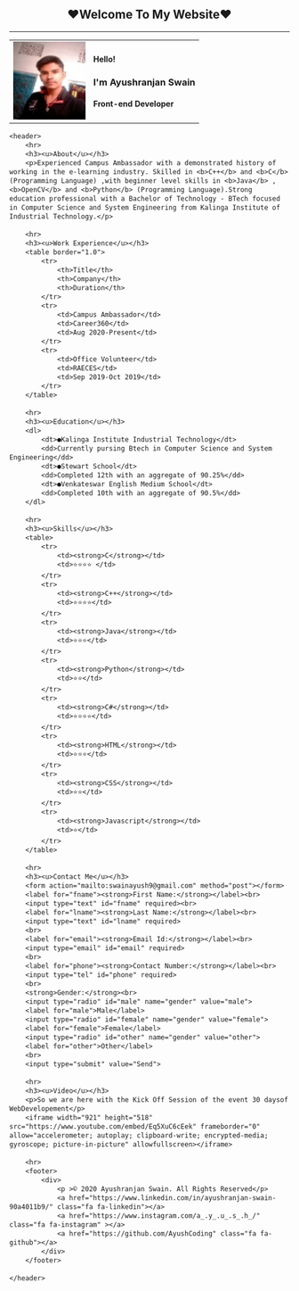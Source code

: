 <!DOCTYPE html>
<html lang="en" >
<head>
    <h2 align="center">♥Welcome To My Website♥</h2><hr>
    <meta charset="UTF-8">
    <meta name="viewport" content="width=devide=width, initial-scale=1.0">
    <title>Ayush's Portfolio</title>
    <link rel="stylesheet" href="https://cdnjs.cloudflare.com/ajax/libs/font-awesome/4.7.0/css/font-awesome.min.css">   
    <style>
        div {text-align: center;}
    </style>
</head>

<body>
    <table>
        <td><img src="pic.jpg" alt="profile picture" width="130" height="140"></td>
        <td>
            <h4>Hello!</h4>
            <h3>I'm Ayushranjan Swain</h3>
            <h4>Front-end Developer</h4>
        </td>
    </table>

    <header>
        <hr>
        <h3><u>About</u></h3>
        <p>Experienced Campus Ambassador with a demonstrated history of working in the e-learning industry. Skilled in <b>C++</b> and <b>C</b> (Programming Language) ,with beginner level skills in <b>Java</b> , <b>OpenCV</b> and <b>Python</b> (Programming Language).Strong education professional with a Bachelor of Technology - BTech focused in Computer Science and System Engineering from Kalinga Institute of Industrial Technology.</p>

        <hr>
        <h3><u>Work Experience</u></h3>
        <table border="1.0">
            <tr>
                <th>Title</th>
                <th>Company</th>
                <th>Duration</th>
            </tr>
            <tr>
                <td>Campus Ambassador</td>
                <td>Career360</td>
                <td>Aug 2020-Present</td>
            </tr>
            <tr>
                <td>Office Volunteer</td>
                <td>RAECES</td>
                <td>Sep 2019-Oct 2019</td>
            </tr>
        </table>

        <hr>
        <h3><u>Education</u></h3>
        <dl>
            <dt>●Kalinga Institute Industrial Technology</dt>
            <dd>Currently pursing Btech in Computer Science and System Engineering</dd>
            <dt>●Stewart School</dt>
            <dd>Completed 12th with an aggregate of 90.25%</dd>
            <dt>●Venkateswar English Medium School</dt>
            <dd>Completed 10th with an aggregate of 90.5%</dd>
        </dl>

        <hr>
        <h3><u>Skills</u></h3>
        <table>
            <tr>
                <td><strong>C</strong></td>
                <td>⭐⭐⭐⭐ </td>
            </tr>
            <tr>
                <td><strong>C++</strong></td>
                <td>⭐⭐⭐⭐</td>
            </tr>
            <tr>
                <td><strong>Java</strong></td>
                <td>⭐⭐⭐</td>
            </tr>
            <tr>
                <td><strong>Python</strong></td>
                <td>⭐⭐</td>
            </tr>
            <tr>
                <td><strong>C#</strong></td>
                <td>⭐⭐⭐⭐</td>
            </tr>
            <tr>
                <td><strong>HTML</strong></td>
                <td>⭐⭐⭐</td>
            </tr>
            <tr>
                <td><strong>CSS</strong></td>
                <td>⭐⭐</td>
            </tr>
            <tr>
                <td><strong>Javascript</strong></td>
                <td>⭐</td>
            </tr>
        </table>

        <hr>
        <h3><u>Contact Me</u></h3>
        <form action="mailto:swainayush9@gmail.com" method="post"></form>
        <label for="fname"><strong>First Name:</strong></label><br>
        <input type="text" id="fname" required><br>
        <label for="lname"><strong>Last Name:</strong></label><br>
        <input type="text" id="lname" required>
        <br>
        <label for="email"><strong>Email Id:</strong></label><br>
        <input type="email" id="email" required>
        <br>
        <label for="phone"><strong>Contact Number:</strong></label><br>
        <input type="tel" id="phone" required>
        <br>
        <strong>Gender:</strong><br>
        <input type="radio" id="male" name="gender" value="male">
        <label for="male">Male</label>
        <input type="radio" id="female" name="gender" value="female">
        <label for="female">Female</label>
        <input type="radio" id="other" name="gender" value="other">
        <label for="other">Other</label>
        <br>
        <input type="submit" value="Send">

        <hr>
        <h3><u>Video</u></h3>
        <p>So we are here with the Kick Off Session of the event 30 daysof WebDevelopement</p>
        <iframe width="921" height="518" src="https://www.youtube.com/embed/Eq5XuC6cEek" frameborder="0" allow="accelerometer; autoplay; clipboard-write; encrypted-media; gyroscope; picture-in-picture" allowfullscreen></iframe>

        <hr>
        <footer>
            <div>
                <p >© 2020 Ayushranjan Swain. All Rights Reserved</p>
                <a href="https://www.linkedin.com/in/ayushranjan-swain-90a4011b9/" class="fa fa-linkedin"></a>
                <a href="https://www.instagram.com/a_.y_.u_.s_.h_/" class="fa fa-instagram" ></a>   
                <a href="https://github.com/AyushCoding" class="fa fa-github"></a>
            </div>
        </footer>

    </header>
</body>